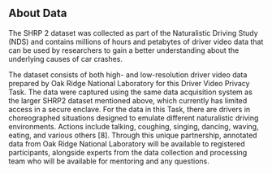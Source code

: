 ## About Data

The SHRP 2 dataset was collected as part of the Naturalistic Driving Study (NDS) and contains millions of hours and petabytes of driver video data that can be used by researchers to gain a better understanding about the underlying causes of car crashes.

The dataset consists of both high- and low-resolution driver video data prepared by Oak Ridge National Laboratory for this Driver Video Privacy Task. The data were captured using the same data acquisition system as the larger SHRP2 dataset mentioned above, which currently has limited access in a secure enclave. For the data in this Task, there are drivers in choreographed situations designed to emulate different naturalistic driving environments. Actions include talking, coughing, singing, dancing, waving, eating, and various others [8]. Through this unique partnership, annotated data from Oak Ridge National Laboratory will be available to registered participants, alongside experts from the data collection and processing team who will be available for mentoring and any questions. 
